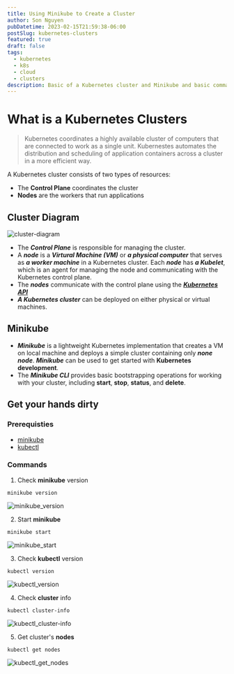 ```yaml
---
title: Using Minikube to Create a Cluster
author: Son Nguyen
pubDatetime: 2023-02-15T21:59:38-06:00
postSlug: kubernetes-clusters
featured: true
draft: false
tags:
  - kubernetes
  - k8s
  - cloud
  - clusters
description: Basic of a Kubernetes cluster and Minikube and basic commands to interact with Kubernetes cluster and Minikube
---
```


# What is a Kubernetes Clusters

> Kubernetes coordinates a highly available cluster of computers that are connected to work as a single unit.
> Kubernestes automates the distribution and scheduling of application containers across a cluster in a more efficient way.

A Kubernetes cluster consists of two types of resources:

- The **Control Plane** coordinates the cluster
- **Nodes** are the workers that run applications

## Cluster Diagram

![cluster-diagram](https://d33wubrfki0l68.cloudfront.net/283cc20bb49089cb2ca54d51b4ac27720c1a7902/34424/docs/tutorials/kubernetes-basics/public/images/module_01_cluster.svg "cluster-diagram")

- The **_Control Plane_** is responsible for managing the cluster.
- A **_node_** is a **_Virtural Machine (VM)_** or **_a physical computer_** that serves as **_a worker machine_** in a Kubernetes cluster. Each **_node_** has **_a Kubelet_**, which is an agent for managing the node and communicating with the Kubernetes control plane.
- The **_nodes_** communicate with the control plane using the [**_Kubernetes API_**](https://kubernetes.io/docs/concepts/overview/kubernetes-api/)
- **_A Kubernetes cluster_** can be deployed on either physical or virtual machines.

## Minikube

- **_Minikube_** is a lightweight Kubernetes implementation that creates a VM on local machine and deploys a simple cluster containing only **_none node_**. **_Minikube_** can be used to get started with **Kubernetes development**.
- The **_Minikube CLI_** provides basic bootstrapping operations for working with your cluster, including **start**, **stop**, **status**, and **delete**.

## Get your hands dirty

### Prerequisties

- [minikube](https://minikube.sigs.k8s.io/docs/start/)
- [kubectl](https://kubernetes.io/docs/tasks/tools/)

### Commands

1. Check **minikube** version

```
minikube version
```

![minikube_version](/assets/content/k8s/minikube_version.png "minikube version")

2. Start **minikube**

```
minikube start
```

![minikube_start](/assets/content/k8s/minikube_start.png "minikube start")

3. Check **kubectl** version

```
kubectl version
```

![kubectl_version](/assets/content/k8s/kubectl_version.png "kubectl version")

4. Check **cluster** info

```
kubectl cluster-info
```

![kubectl_cluster-info](/assets/content/k8s/kubectl_cluster-info.png "kubectl cluster-info")

5. Get cluster's **nodes**

```
kubectl get nodes
```

![kubectl_get_nodes](/assets/content/k8s/kubectl_get_nodes.png "kubectl get nodes")
